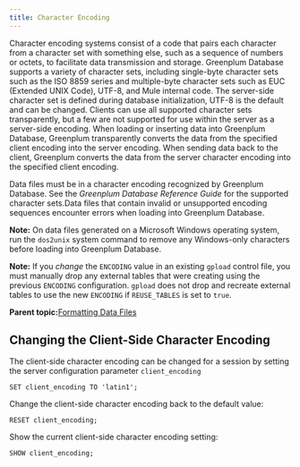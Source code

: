 ```yaml
---
title: Character Encoding 
---
```


Character encoding systems consist of a code that pairs each character from a character set with something else, such as a sequence of numbers or octets, to facilitate data transmission and storage. Greenplum Database supports a variety of character sets, including single-byte character sets such as the ISO 8859 series and multiple-byte character sets such as EUC \(Extended UNIX Code\), UTF-8, and Mule internal code. The server-side character set is defined during database initialization, UTF-8 is the default and can be changed. Clients can use all supported character sets transparently, but a few are not supported for use within the server as a server-side encoding. When loading or inserting data into Greenplum Database, Greenplum transparently converts the data from the specified client encoding into the server encoding. When sending data back to the client, Greenplum converts the data from the server character encoding into the specified client encoding.

Data files must be in a character encoding recognized by Greenplum Database. See the *Greenplum Database Reference Guide* for the supported character sets.Data files that contain invalid or unsupported encoding sequences encounter errors when loading into Greenplum Database.

**Note:** On data files generated on a Microsoft Windows operating system, run the `dos2unix` system command to remove any Windows-only characters before loading into Greenplum Database.

**Note:** If you *change* the `ENCODING` value in an existing `gpload` control file, you must manually drop any external tables that were creating using the previous `ENCODING` configuration. `gpload` does not drop and recreate external tables to use the new `ENCODING` if `REUSE_TABLES` is set to `true`.

**Parent topic:**[Formatting Data Files](../../load/topics/g-formatting-data-files.html)

## <a id="topic103"></a>Changing the Client-Side Character Encoding 

The client-side character encoding can be changed for a session by setting the server configuration parameter `client_encoding`

```
SET client_encoding TO 'latin1';

```

Change the client-side character encoding back to the default value:

```
RESET client_encoding;

```

Show the current client-side character encoding setting:

```
SHOW client_encoding;

```

